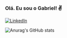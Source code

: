 ### Olá. Eu sou o Gabriel! ✌️

[![LinkedIn](https://img.shields.io/badge/LinkedIn-0077B5?style=for-the-badge&logo=linkedin&logoColor=white)](https://www.linkedin.com/in/gabriel-santana-dev/)

![Anurag's GitHub stats](https://github-readme-stats.vercel.app/api?username=gabbssantana&show_icons=true&theme=radical)
